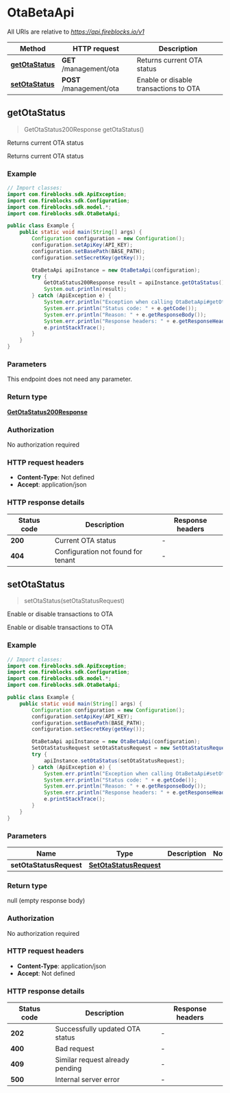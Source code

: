 # OtaBetaApi

All URIs are relative to *https://api.fireblocks.io/v1*

| Method | HTTP request | Description |
|------------- | ------------- | -------------|
| [**getOtaStatus**](OtaBetaApi.md#getOtaStatus) | **GET** /management/ota | Returns current OTA status |
| [**setOtaStatus**](OtaBetaApi.md#setOtaStatus) | **POST** /management/ota | Enable or disable transactions to OTA |



## getOtaStatus

> GetOtaStatus200Response getOtaStatus()

Returns current OTA status

Returns current OTA status

### Example

```java
// Import classes:
import com.fireblocks.sdk.ApiException;
import com.fireblocks.sdk.Configuration;
import com.fireblocks.sdk.model.*;
import com.fireblocks.sdk.OtaBetaApi;

public class Example {
    public static void main(String[] args) {
        Configuration configuration = new Configuration();
        configuration.setApiKey(API_KEY);
        configuration.setBasePath(BASE_PATH);
        configuration.setSecretKey(getKey());

        OtaBetaApi apiInstance = new OtaBetaApi(configuration);
        try {
            GetOtaStatus200Response result = apiInstance.getOtaStatus();
            System.out.println(result);
        } catch (ApiException e) {
            System.err.println("Exception when calling OtaBetaApi#getOtaStatus");
            System.err.println("Status code: " + e.getCode());
            System.err.println("Reason: " + e.getResponseBody());
            System.err.println("Response headers: " + e.getResponseHeaders());
            e.printStackTrace();
        }
    }
}
```

### Parameters

This endpoint does not need any parameter.

### Return type

[**GetOtaStatus200Response**](GetOtaStatus200Response.md)

### Authorization

No authorization required

### HTTP request headers

- **Content-Type**: Not defined
- **Accept**: application/json

### HTTP response details
| Status code | Description | Response headers |
|-------------|-------------|------------------|
| **200** | Current OTA status |  -  |
| **404** | Configuration not found for tenant |  -  |


## setOtaStatus

> setOtaStatus(setOtaStatusRequest)

Enable or disable transactions to OTA

Enable or disable transactions to OTA

### Example

```java
// Import classes:
import com.fireblocks.sdk.ApiException;
import com.fireblocks.sdk.Configuration;
import com.fireblocks.sdk.model.*;
import com.fireblocks.sdk.OtaBetaApi;

public class Example {
    public static void main(String[] args) {
        Configuration configuration = new Configuration();
        configuration.setApiKey(API_KEY);
        configuration.setBasePath(BASE_PATH);
        configuration.setSecretKey(getKey());

        OtaBetaApi apiInstance = new OtaBetaApi(configuration);
        SetOtaStatusRequest setOtaStatusRequest = new SetOtaStatusRequest(); // SetOtaStatusRequest | 
        try {
            apiInstance.setOtaStatus(setOtaStatusRequest);
        } catch (ApiException e) {
            System.err.println("Exception when calling OtaBetaApi#setOtaStatus");
            System.err.println("Status code: " + e.getCode());
            System.err.println("Reason: " + e.getResponseBody());
            System.err.println("Response headers: " + e.getResponseHeaders());
            e.printStackTrace();
        }
    }
}
```

### Parameters


| Name | Type | Description  | Notes |
|------------- | ------------- | ------------- | -------------|
| **setOtaStatusRequest** | [**SetOtaStatusRequest**](SetOtaStatusRequest.md)|  | |

### Return type

null (empty response body)

### Authorization

No authorization required

### HTTP request headers

- **Content-Type**: application/json
- **Accept**: Not defined

### HTTP response details
| Status code | Description | Response headers |
|-------------|-------------|------------------|
| **202** | Successfully updated OTA status |  -  |
| **400** | Bad request |  -  |
| **409** | Similar request already pending |  -  |
| **500** | Internal server error |  -  |

